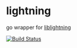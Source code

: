 lightning
=================

go wrapper for [liblightning](https://github.com/lightning/liblightning)

[![Build Status](https://travis-ci.org/lightning/lightning.svg?branch=master)](https://travis-ci.org/lightning/lightning)
